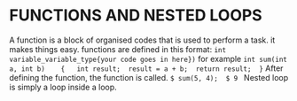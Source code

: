 # FUNCTIONS AND NESTED LOOPS

A function is a block of organised codes that is used to perform a task. it makes things easy. functions are defined in this format:
`int variable_variable_type{your code goes in here})` 
for example 
`
int sum(int a, int b)   
{ 	int result; 
	result = a + b; 
	return result; 
}
` 
After defining the function, the function is called. 
`
$ sum(5, 4); 
$ 9 
`
Nested loop is simply a loop inside a loop.
